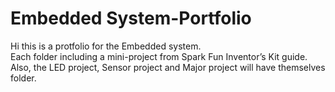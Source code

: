 # Embedded System-Portfolio
Hi this is a protfolio for the Embedded system.</br>
Each folder including a mini-project from Spark Fun Inventor’s Kit guide.</br>
Also, the LED project, Sensor project and Major project will have themselves folder.
